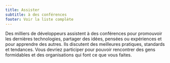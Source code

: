 ```yaml
---
title: Assister
subtitle: à des conférences
footer: Voir la liste complète
---
```


Des milliers de développeurs assistent à des conférences pour promouvoir les dernières technologies, partager des idées, pensées ou expériences et pour apprendre des autres. Ils discutent des meilleures pratiques, standards et tendances.
Vous devriez participer pour pouvoir rencontrer des gens formidables et des organisations qui font ce que vous faites.
